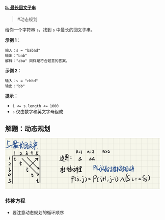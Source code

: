 #### [5. 最长回文子串](https://leetcode-cn.com/problems/longest-palindromic-substring/)

> #动态规划

给你一个字符串 `s`，找到 `s` 中最长的回文子串。

 

**示例 1：**

```
输入：s = "babad"
输出："bab"
解释："aba" 同样是符合题意的答案。
```

**示例 2：**

```
输入：s = "cbbd"
输出："bb"
```

 

**提示：**

- `1 <= s.length <= 1000`
- `s` 仅由数字和英文字母组成

## 解题：动态规划

![image-20220421223930536](readme.assets/image-20220421223930536.png)


### 转移方程

- 要注意动态规划的循环顺序

